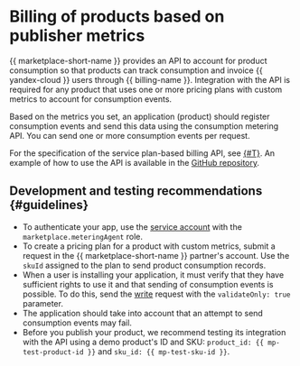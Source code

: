 # Billing of products based on publisher metrics

{{ marketplace-short-name }} provides an API to account for product consumption so that products can track consumption and invoice {{ yandex-cloud }} users through {{ billing-name }}. Integration with the API is required for any product that uses one or more pricing plans with custom metrics to account for consumption events.

Based on the metrics you set, an application (product) should register consumption events and send this data using the consumption metering API. You can send one or more consumption events per request.

For the specification of the service plan-based billing API, see [{#T}](../api-ref/index.md). An example of how to use the API is available in the [GitHub repository](https://github.com/yandex-cloud/python-sdk/tree/master/examples/marketplace/metering-api).

## Development and testing recommendations {#guidelines}

* To authenticate your app, use the [service account](../../iam/concepts/users/service-accounts.md) with the `marketplace.meteringAgent` role.
* To create a pricing plan for a product with custom metrics, submit a request in the {{ marketplace-short-name }} partner's account. Use the `skuId` assigned to the plan to send product consumption records.
* When a user is installing your application, it must verify that they have sufficient rights to use it and that sending of consumption events is possible. To do this, send the [write](../api-ref/ImageProductUsage/write.md) request with the `validateOnly: true` parameter.
* The application should take into account that an attempt to send consumption events may fail.
* Before you publish your product, we recommend testing its integration with the API using a demo product's ID and SKU: `product_id: {{ mp-test-product-id }}` and `sku_id: {{ mp-test-sku-id }}`.